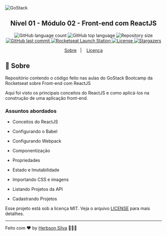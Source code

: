 <img alt="GoStack" src="https://storage.googleapis.com/golden-wind/bootcamp-gostack/header-desafios-new.png" />

<h2 align="center">
  Nível 01 - Módulo 02 - Front-end com ReactJS
</h2>

<!-- <blockquote align="center">“Não espere para plantar, apenas tenha paciência para colher”!</blockquote> -->

<p align="center">
  <img alt="GitHub language count" src="https://img.shields.io/github/languages/count/herbsonsilva/gostack-n01m02-front-end-com-reactjs?color=%2304D361">

  <img alt="GitHub top language" src="https://img.shields.io/github/languages/top/herbsonsilva/gostack-n01m02-front-end-com-reactjs?color=%2304D361">
  
  <img alt="Repository size" src="https://img.shields.io/github/repo-size/herbsonsilva/gostack-n01m02-front-end-com-reactjs?color=%2304D361">
  
  <a href="https://github.com/herbsonsilva/gostack-n01m02-front-end-com-reactjs/commits/master">
    <img alt="GitHub last commit" src="https://img.shields.io/github/last-commit/herbsonsilva/gostack-n01m02-front-end-com-reactjs?color=%2304D361">
  </a>

  <a href="https://rocketseat.com.br">
    <img alt="Rocketseat Launch Station" src="https://img.shields.io/badge/launch%20station-Rocketseat-%2304D361">
  </a>

  <a href="https://github.com/herbsonsilva/gostack-n01m02-front-end-com-reactjs/blob/master/LICENSE">
    <img alt="License" src="https://img.shields.io/badge/license-MIT-%2304D361">
  </a>

  <a href="https://github.com/herbsonsilva/gostack-n01m02-front-end-com-reactjs/stargazers">
    <img alt="Stargazers" src="https://img.shields.io/github/stars/herbsonsilva/gostack-n01m02-front-end-com-reactjs?style=social">
  </a>
</p>

<p align="center">
  <a href="#rocket-sobre">Sobre</a>&nbsp;&nbsp;&nbsp;|&nbsp;&nbsp;&nbsp;
  <a href="#memo-licença">Licença</a>
</p>

## :rocket: Sobre

Repositório contendo o código feito nas aulas do GoStack Bootcamp da Rocketseat sobre Front-end com ReactJS

Aqui foi visto os principais conceitos do ReactJS e como aplicá-los na construção de uma aplicação front-end.

### Assuntos abordados

- Conceitos do ReactJS

- Configurando o Babel

- Configurando Webpack

- Componentização

- Propriedades

- Estado e Imutabilidade

- Importando CSS e imagens

- Listando Projetos da API

- Cadastrando Projetos

Esse projeto está sob a licença MIT. Veja o arquivo [LICENSE](../master/LICENSE) para mais detalhes.

---

Feito com ♥ by [Herbson Silva](https://www.linkedin.com/in/herbsonsilva/) :wave::wave::wave:
